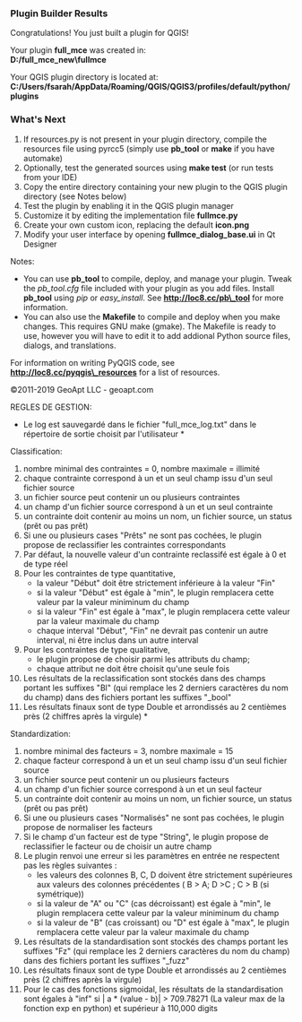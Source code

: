 ### Plugin Builder Results

Congratulations! You just built a plugin for QGIS!  


Your plugin **full\_mce** was created in:  
  **D:/full\_mce\_new\\fullmce**

Your QGIS plugin directory is located at:  
  **C:/Users/fsarah/AppData/Roaming/QGIS/QGIS3/profiles/default/python/plugins**

### What's Next

1.  If resources.py is not present in your plugin directory, compile the resources file using pyrcc5 (simply use **pb\_tool** or **make** if you have automake)
2.  Optionally, test the generated sources using **make test** (or run tests from your IDE)
3.  Copy the entire directory containing your new plugin to the QGIS plugin directory (see Notes below)
4.  Test the plugin by enabling it in the QGIS plugin manager
5.  Customize it by editing the implementation file **fullmce.py**
6.  Create your own custom icon, replacing the default **icon.png**
7.  Modify your user interface by opening **fullmce\_dialog\_base.ui** in Qt Designer

Notes:

*   You can use **pb\_tool** to compile, deploy, and manage your plugin. Tweak the _pb\_tool.cfg_ file included with your plugin as you add files. Install **pb\_tool** using _pip_ or _easy\_install_. See **http://loc8.cc/pb\_tool** for more information.
*   You can also use the **Makefile** to compile and deploy when you make changes. This requires GNU make (gmake). The Makefile is ready to use, however you will have to edit it to add addional Python source files, dialogs, and translations.

For information on writing PyQGIS code, see **http://loc8.cc/pyqgis\_resources** for a list of resources.

©2011-2019 GeoApt LLC - geoapt.com

REGLES DE GESTION:
- Le log est sauvegardé dans le fichier "full\_mce\_log.txt" dans le répertoire de sortie choisit par l'utilisateur \*

Classification:
1) nombre minimal des contraintes = 0, nombre maximale = illimité
2) chaque contrainte correspond à un et un seul champ issu d'un seul fichier source
3) un fichier source peut contenir un ou plusieurs contraintes
4) un champ d'un fichier source correspond à un et un seul contrainte
5) un contrainte doit contenir au moins un nom, un fichier source, un status (prêt ou pas prêt)
6) Si une ou plusieurs cases "Prêts" ne sont pas cochées, le plugin propose de reclassifier les contraintes correspondants
7) Par défaut, la nouvelle valeur d'un contrainte reclassifé est égale à 0 et de type réel
8) Pour les contraintes de type quantitative,
    - la valeur "Début" doit être strictement inférieure à la valeur "Fin"
    - si la valeur "Début" est égale à "min", le plugin remplacera cette valeur par la valeur miniminum du champ
    - si la valeur "Fin" est égale à "max", le plugin remplacera cette valeur par la valeur maximale du champ
    - chaque interval "Début", "Fin" ne devrait pas contenir un autre interval, ni être inclus dans un autre interval
9) Pour les contraintes de type qualitative,
    - le plugin propose de choisir parmi les attributs du champ;
    - chaque attribut ne doit être choisit qu'une seule fois
10) Les résultats de la reclassification sont stockés dans des champs portant les suffixes "Bl" (qui remplace les 2 derniers caractères du nom du champ) dans des fichiers portant les suffixes "\_bool"
11) Les résultats finaux sont de type Double et arrondissés au 2 centièmes près (2 chiffres après la virgule) \*

Standardization:
1) nombre minimal des facteurs = 3, nombre maximale = 15
2) chaque facteur correspond à un et un seul champ issu d'un seul fichier source
3) un fichier source peut contenir un ou plusieurs facteurs
4) un champ d'un fichier source correspond à un et un seul facteur
5) un contrainte doit contenir au moins un nom, un fichier source, un status (prêt ou pas prêt)
6) Si une ou plusieurs cases "Normalisés" ne sont pas cochées, le plugin propose de normaliser les facteurs
7) Si le champ d'un facteur est de type "String", le plugin propose de reclassifier le facteur ou de choisir un autre champ
8) Le plugin renvoi une erreur si les paramètres en entrée ne respectent pas les règles suivantes :
    - les valeurs des colonnes B, C, D doivent être strictement supérieures aux valeurs des colonnes précédentes ( B > A; D >C ; C > B (si symétrique))
    - si la valeur de "A" ou "C" (cas décroissant) est égale à "min", le plugin remplacera cette valeur par la valeur miniminum du champ
    - si la valeur de "B" (cas croissant) ou "D" est égale à "max", le plugin remplacera cette valeur par la valeur maximale du champ
9) Les résultats de la standardisation sont stockés des champs portant les suffixes "Fz" (qui remplace les 2 derniers caractères du nom du champ) dans des fichiers portant les suffixes "\_fuzz"
10) Les résultats finaux sont de type Double et arrondissés au 2 centièmes près (2 chiffres après la virgule)
11) Pour le cas des fonctions sigmoidal, les résultats de la standardisation sont égales à "inf" si | a \* (value - b)| > 709.78271 (La valeur max de la fonction exp en python) et supérieur à 110,000 digits
